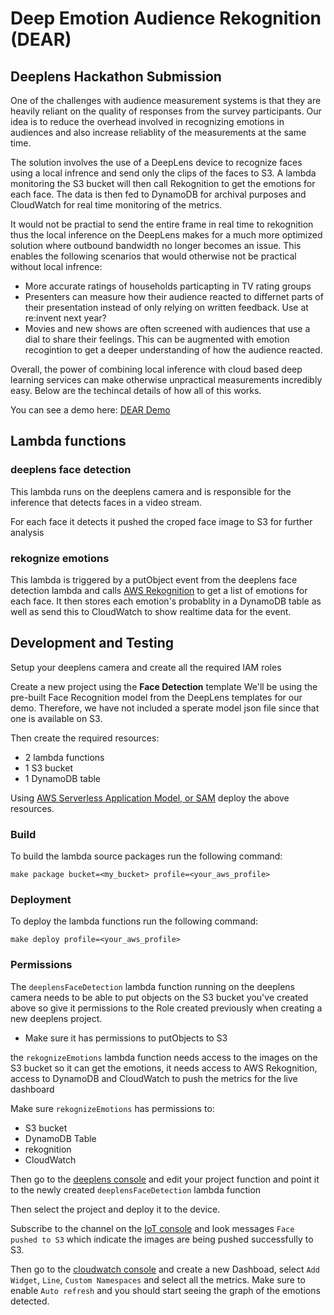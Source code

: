 # Deep Emotion Audience Rekognition (DEAR)
## Deeplens Hackathon Submission

One of the challenges with audience measurement systems is that they are heavily reliant on the quality of responses from the survey participants. Our idea is to reduce the overhead involved in recognizing emotions in audiences and also increase reliablity of the measurements at the same time.

The solution involves the use of a DeepLens device to recognize faces using a local infrence and send only the clips of the faces to S3. A lambda monitoring the S3 bucket will then call Rekognition to get the emotions for each face. The data is then fed to DynamoDB for archival purposes and CloudWatch for real time monitoring of the metrics. 

It would not be practial to send the entire frame in real time to rekognition thus the local inference on the DeepLens makes for a much more optimized solution where outbound bandwidth no longer becomes an issue. This enables the following scenarios that would otherwise not be practical without local infrence: 

* More accurate ratings of households particapting in TV rating groups
* Presenters can measure how their audience reacted to differnet parts of their presentation instead of only relying on written feedback.  Use at re:invent next year?
* Movies and new shows are often screened with audiences that use a dial to share their feelings. This can be augmented with emotion recogintion to get a deeper understanding of how the audience reacted. 

Overall, the power of combining local inference with cloud based deep learning services can make otherwise unpractical measurements incredibly easy.  Below are the techincal details of how all of this works.

You can see a demo here: [DEAR Demo](https://youtu.be/XJwzzYciQjM)

## Lambda functions

### deeplens face detection

This lambda runs on the deeplens camera and is responsible for the inference that detects faces
in a video stream.

For each face it detects it pushed the croped face image to S3 for further analysis 

### rekognize emotions

This lambda is triggered by a putObject event from the deeplens face detection lambda and calls
[AWS Rekognition](https://aws.amazon.com/rekognition/) to get a list of emotions for each face.
It then stores each emotion's probablity in a DynamoDB table as well as send this to CloudWatch
to show realtime data for the event.

## Development and Testing

Setup your deeplens camera and create all the required IAM roles

Create a new project using the **Face Detection** template
We'll be using the pre-built Face Recognition model from the DeepLens templates for our demo. Therefore, we have not included a sperate model json file since that one is available on S3.

Then create the required resources:
* 2 lambda functions
* 1 S3 bucket
* 1 DynamoDB table

Using [AWS Serverless Application Model, or SAM](https://github.com/awslabs/serverless-application-model) deploy the above resources. 

### Build

To build the lambda source packages run the following command:

```
make package bucket=<my_bucket> profile=<your_aws_profile>
```

### Deployment

To deploy the lambda functions run the following command:

```
make deploy profile=<your_aws_profile>
```

### Permissions

The `deeplensFaceDetection` lambda function running on the deeplens camera needs to 
be able to put objects on the S3 bucket you've created above so give it permissions
to the Role created previously when creating a new deeplens project. 

- Make sure it has permissions to putObjects to S3

the `rekognizeEmotions` lambda function needs access to the images on the S3 bucket 
so it can get the emotions, it needs access to AWS Rekognition, access to DynamoDB 
and CloudWatch to push the metrics for the live dashboard

Make sure `rekognizeEmotions` has permissions to:
- S3 bucket 
- DynamoDB Table
- rekognition
- CloudWatch 

Then go to the [deeplens console]() and edit your project function and point it
to the newly created `deeplensFaceDetection` lambda function

Then select the project and deploy it to the device. 

Subscribe to the channel on the [IoT console](https://console.aws.amazon.com/iot/home?region=us-east-1#/test) and look messages `Face pushed to S3` which indicate the images are
being pushed successfully to S3.

Then go to the [cloudwatch console](https://console.aws.amazon.com/cloudwatch/home?region=us-east-1#)
and create a new Dashboad, select `Add Widget`, `Line`, `Custom Namespaces` and select
all the metrics.
Make sure to enable `Auto refresh` and you should start seeing the graph of the emotions
detected. 

